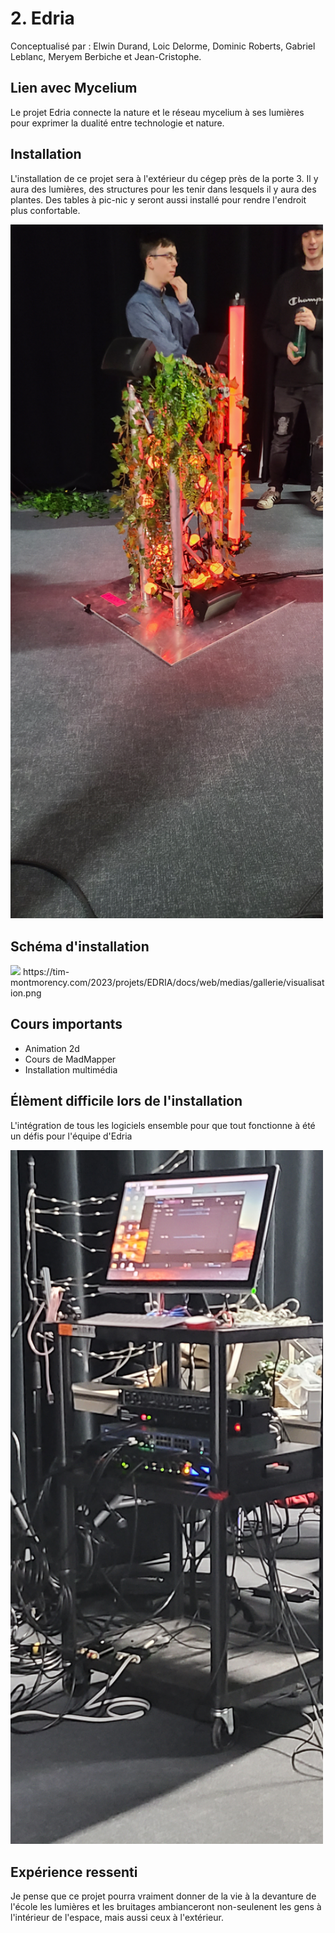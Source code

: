 # 2. Edria
Conceptualisé par : Elwin Durand, Loic Delorme, Dominic Roberts, Gabriel Leblanc, Meryem Berbiche et Jean-Cristophe.

## Lien avec Mycelium

Le projet Edria connecte la nature et le réseau mycelium à ses lumières pour exprimer la dualité entre technologie et nature.

## Installation

L'installation de ce projet sera à l'extérieur du cégep près de la porte 3. Il y aura des lumières, des structures pour les tenir dans lesquels il y aura des plantes. Des tables à pic-nic y seront aussi installé pour rendre l'endroit plus confortable.

<img src="media/edria_centre.jpg" width="500">

## Schéma d'installation

<img src="https://tim-montmorency.com/2023/projets/EDRIA/docs/web/medias/gallerie/visualisation.png">
https://tim-montmorency.com/2023/projets/EDRIA/docs/web/medias/gallerie/visualisation.png

## Cours importants
* Animation 2d
* Cours de MadMapper
* Installation multimédia

## Élèment difficile lors de l'installation

L'intégration de tous les logiciels ensemble pour que tout fonctionne à été un défis pour l'équipe d'Edria

<img src="media/edria_ordinateur.jpg" width="500">

## Expérience ressenti

Je pense que ce projet pourra vraiment donner de la vie à la devanture de l'école les lumières et les bruitages ambianceront non-seulenent les gens à l'intérieur de l'espace, mais aussi ceux à l'extérieur.
